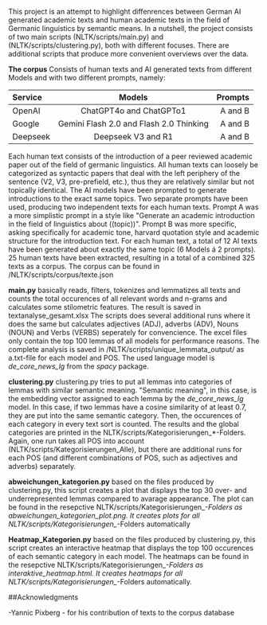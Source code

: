 This project is an attempt to highlight diffenrences between German AI generated academic texts and human academic texts in the field of Germanic linguistics by semantic means. In a nutshell, the project consists of two main scripts (NLTK/scripts/main.py) and (NLTK/scripts/clustering.py), both with different focuses. There are additional scripts that produce more convenient overviews over the data.


**The corpus**
Consists of human texts and AI generated texts from different Models and with two different prompts, namely:

| Service           |Models    | Prompts |
| :---------------- | :------: | ----: |
| OpenAI            |   ChatGPT4o and ChatGPTo1   | A and B |
| Google            |   Gemini Flash 2.0 and Flash 2.0 Thinking   | A and B |
| Deepseek          |  Deepseek V3 and R1   | A and B |

Each human text consists of the introduction of a peer reviewed academic paper out of the field of germanic linguistics. All human texts can loosely be categorized as syntactic papers that deal with the left periphery of the sentence (V2, V3, pre-prefield, etc.), thus they are relatively similar but not topically identical. The AI models have been prompted to generate introductions to the exact same topics. Two separate prompts have been used, producing two independent texts for each human texts. Prompt A was a more simplistic prompt in a style like "Generate an academic introduction in the field of linguistics about ((topic))". Prompt B was more specific, asking specifically for academic tone, harvard quotation style and academic structure for the introduction text. For each human text, a total of 12 AI texts have been generated about exactly the same topic (6 Models á 2 prompts). 25 human texts have been extracted, resulting in a total of a combined 325 texts as a corpus. The corpus can be found in /NLTK/scripts/corpus/texte.json


**main.py**
basically reads, filters, tokenizes and lemmatizes all texts and counts the total occurences of all relevant words and n-grams and calculates some stilometric features. The result is saved in textanalyse_gesamt.xlsx
The scripts does several additional runs where it does the same but calculates adjectives (ADJ), adverbs (ADV), Nouns (NOUN) and Verbs (VERBS) seperately for convencience. The excel files only contain the top 100 lemmas of all models for performance reasons. The complete analysis is saved in /NLTK/scripts/unique_lemmata_output/ as a.txt-file for each model and POS. The used language model is *de_core_news_lg* from the *spacy* package.

**clustering.py**
clustering.py tries to put all lemmas into categories of lemmas with similar semantic meaning. "Semantic meaning", in this case, is the embedding vector assigned to each lemma by the *de_core_news_lg* model. In this case, if two lemmas have a cosine similarity of at least 0.7, they are put into the same semantic category. Then, the occurences of each category in every text sort is counted. The results and the global categories are printed in the NLTK/scripts/Kategorisierungen_*-Folders. Again, one run takes all POS into account (NLTK/scripts/Kategorisierungen_Alle), but there are additional runs for each POS (and different combinations of POS, such as adjectives and adverbs) separately. 

**abweichungen_kategorien.py**
based on the files produced by clustering.py, this script creates a plot that displays the top 30 over- and underrepresented lemmas compared to avarage appearance. The plot can be found in the resepctive NLTK/scripts/Kategorisierungen_*-Folders as abweichungen_kategorien_plot.png. It creates plots for all NLTK/scripts/Kategorisierungen_*-Folders automatically

**Heatmap_Kategorien.py**
based on the files produced by clustering.py, this script creates an interactive heatmap that displays the top 100 occurences of each semantic category in each model. The heatmaps can be found in the resepctive NLTK/scripts/Kategorisierungen_*-Folders as interaktive_heatmap.html. It creates heatmaps for all NLTK/scripts/Kategorisierungen_*-Folders automatically.

##Acknowledgments

-Yannic Pixberg - for his contribution of texts to the corpus database





